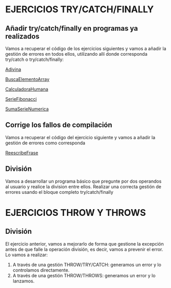 # EJERCICIOS TRY/CATCH/FINALLY

## Añadir try/catch/finally en programas ya realizados
Vamos a recuperar el código de los ejercicios siguientes y vamos a añadir la gestión de errores en todos ellos,
utilizando allí donde corresponda try/catch o try/catch/finally:

[Adivina](/practica/ejercicios1/Adivina.java)

[BuscaElementoArray](/practica/ejercicios1/BuscaElementoArray.java)

[CalculadoraHumana](/practica/ejercicios1/CalculadoraHumana.java)

[SerieFibonacci](/practica/ejercicios1/SerieFibonacci.java)

[SumaSerieNumerica](/practica/ejercicios1/SumaSerieNumerica.java)

## Corrige los fallos de compilación
Vamos a recuperar el código del ejercicio siguiente y vamos a añadir la gestión de errores como corresponda

[ReescribeFrase](/practica/ejercicios1/ReescribeFrase.java)

## División
Vamos a desarrollar un programa básico que pregunte por dos operandos al usuario y realice la division entre ellos.
Realizar una correcta gestión de errores usando el bloque completo try/catch/finally

# EJERCICIOS THROW Y THROWS

## División
El ejercicio anterior, vamos a mejorarlo de forma que gestione la excepción antes de que falle la operación división,
es decir, vamos a prevenir el error.
Lo vamos a realizar:
1. A través de una gestión THROW/TRY/CATCH: generamos un error y lo controlamos directamente.
2. A través de una gestión THROW/THROWS: generamos un error y lo lanzamos.
